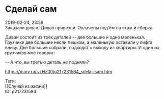 Сделай сам
===========

   
 2019-02-24, 23:59   
  Заказали диван. Диван привезли. Оплачены под'ём на этаж и сборка.   
   
 Диван состоит из трёх деталей -- две большие и одна маленькая. Грузчики две большие несли пешком, а маленькую оставили у лифта внизу. Две большие собрали, подходят к выходу из квартиры. И один из грузчиков мне говорит:   
   
 -- А что, вы третью деталь не подняли?   
    
 <https://diary.ru/~zHz00/p217231584_sdelaj-sam.htm>   
   
 Теги:   
 [[Случай из жизни]]   
 ID: p217231584